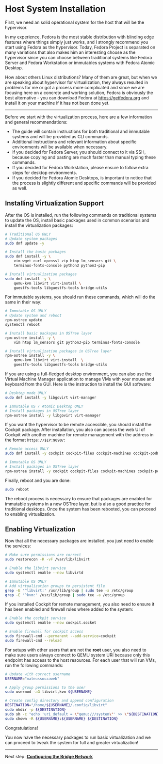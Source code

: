 # Host System Installation

First, we need an solid operational system for the host that will be the hypervisor.

In my experience, Fedora is the most stable distribution with blinding edge features where things simply just works, and I strongly recommend you start using Fedora as the hypervisor. Today, Fedora Project is separated on many variations that also makes him an interesting choose as the hypervisor since you can choose between traditional systems like Fedora Server and Fedora Workstation or immutables systems with Fedora Atomic Desktop.

How about others Linux distributions? Many of them are great, but when we are speaking about hypervisor for virtualization, they always resulted in problems for me or got a process more complicated and since we are focusing here on a concrete and working solution, Fedora is obviously the best alternative - you can download Fedora at <https://getfedora.org> and install it on your machine if it has not been done yet.

---

Before we start with the virtualization process, here are a few information and general recommendations:

- The guide will contain instructions for both traditional and immutable systems and will be provided as CLI commands.
- Additional instructions and relevant information about specific environments will be available when necessary.
- If you decided for Fedora Server, you should connect to it via SSH, because copying and pasting are much faster than manual typing these commands.
- If you decided for Fedora Workstation, please ensure to follow extra steps for desktop environments.
- If you decided for Fedora Atomic Desktops, is important to notice that the process is slightly different and specific commands will be provided as well.

## Installing Virtualization Support

After the OS is installed, run the following commands on traditional systems to update the OS, install basic packages used in common scenarios and install the virtualization packages:

```bash
# Traditional OS ONLY 
# Update system packages
sudo dnf update -y

# Install the basic packages
sudo dnf install -y \
    vim wget curl openssl zip htop lm_sensors git \
    terminus-fonts-console python3 python3-pip

# Install virtualization packages
sudo dnf install -y \
    qemu-kvm libvirt virt-install \
    guestfs-tools libguestfs-tools bridge-utils
```

For immutable systems, you should run these commands, which will do the same in their way:

```bash
# Immutable OS ONLY
# Update system and reboot
rpm-ostree update
systemctl reboot

# Install basic packages in OSTree layer
rpm-ostree install -y \
    vim htop lm_sensors git python3-pip terminus-fonts-console

# Install virtualization packages in OSTree layer
rpm-ostree install -y \
    qemu-kvm libvirt virt-install  \
    guestfs-tools libguestfs-tools bridge-utils
```

If you are using a full-fledged desktop environment, you can also use the Virtual Machine Manager application to manage VMs with your mouse and keyboard from the GUI. Here is the instruction to install the GUI software:

```bash
# Desktop mode ONLY
sudo dnf install -y libgovirt virt-manager

# Immutable OS / Atomic Desktop ONLY
# Install packages in OSTree layer
rpm-ostree install -y libgovirt virt-manager
```

If you want the hypervisor to be remote accessible, you should install the Cockpit package. After installation, you also can access the web UI of Cockpit with another machine for remote management with the address in the format ``https://$IP:9090/``:

```bash
# Remote access ONLY
sudo dnf install -y cockpit cockpit-files cockpit-machines cockpit-podman

# Immutable OS ONLY
# Install packages in OSTree layer
rpm-ostree install -y cockpit cockpit-files cockpit-machines cockpit-podman  cockpit-ostree
```

Finally, reboot and you are done:

```bash
sudo reboot
```

The reboot process is necessary to ensure that packages are enabled for immutable systems in a new OSTree layer, but is also a good practice for traditional desktops. Once the system has been rebooted, you can proceed to enabling virtualization.

## Enabling Virtualization

Now that all the necessary packages are installed, you just need to enable the services:

```bash
# Make sure permissions are correct
sudo restorecon -R -vF /var/lib/libvirt

# Enable the libvirt service
sudo systemctl enable --now libvirtd

# Immutable OS ONLY
# Add virtualization groups to persistent file
grep -E '^libvirt:' /usr/lib/group | sudo tee -a /etc/group
grep -E '^kvm:' /usr/lib/group | sudo tee -a /etc/group
```

If you installed Cockpit for remote management, you also need to ensure it has been enabled and firewall rules where added to the system:

```bash
# Enable the cockpit service
sudo systemctl enable --now cockpit.socket

# Enable firewall for cockpit access
sudo firewall-cmd --permanent --add-service=cockpit
sudo firewall-cmd --reload
```

For setups with other users that are not the **root** user, you also need to make sure users always connect to QEMU system URI because only this endpoint has access to the host resources. For each user that will run VMs, run the following commands:

```bash
# Update with correct username
USERNAME="mateussouzaweb"

# Apply group permissions to the user
sudo usermod -aG libvirt,kvm ${USERNAME}

# Create config directory and append configuration
DESTINATION="/home/${USERNAME}/.config/libvirt"
sudo mkdir -p ${DESTINATION}
sudo sh -c "echo 'uri_default = \"qemu:///system\"' >> \"${DESTINATION}/libvirt.conf\""
sudo chown -R ${USERNAME}:${USERNAME} ${DESTINATION}
```

Congratulations!

You now have the necessary packages to run basic virtualization and we can proceed to tweak the system for full and greater virtualization!

----

Next step: **[Configuring the Bridge Network](01%20-%20Bridge%20Network.md)**
